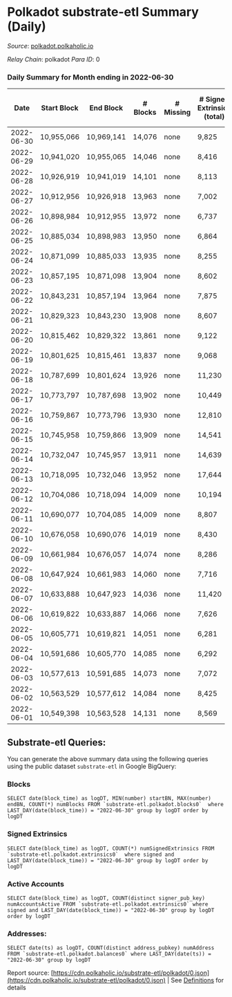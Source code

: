 # Polkadot substrate-etl Summary (Daily)

_Source_: [polkadot.polkaholic.io](https://polkadot.polkaholic.io)

*Relay Chain*: polkadot
*Para ID*: 0



### Daily Summary for Month ending in 2022-06-30


| Date | Start Block | End Block | # Blocks | # Missing | # Signed Extrinsics (total) | # Active Accounts | # Addresses with Balances | # Events | # Transfers | # XCM Transfers In | # XCM Transfers Out |
| ---- | ----------- | --------- | -------- | --------- | --------------------------- | ----------------- | ------------------------- | -------- | ----------- | ------------------ | ------------------- |
| 2022-06-30 | 10,955,066 | 10,969,141 | 14,076 | none  | 9,825 | 3,737 | 996,755 | 371,990 | 8,458 ($59,103,552.27) | 145 ($669,473.79) | 327 ($720,377.97) |
| 2022-06-29 | 10,941,020 | 10,955,065 | 14,046 | none  | 8,416 | 3,355 | 995,534 | 363,272 | 7,057 ($43,825,787.70) | 162 ($778,627.21) | 282 ($441,358.67) |
| 2022-06-28 | 10,926,919 | 10,941,019 | 14,101 | none  | 8,113 | 3,497 | 994,537 | 362,651 | 6,661 ($66,321,005.37) | 137 ($611,158.50) | 312 ($365,512.92) |
| 2022-06-27 | 10,912,956 | 10,926,918 | 13,963 | none  | 7,002 | 2,987 | 993,907 | 352,813 | 5,545 ($32,695,658.12) | 135 ($472,383.72) | 271 ($899,932.70) |
| 2022-06-26 | 10,898,984 | 10,912,955 | 13,972 | none  | 6,737 | 2,844 | 993,217 | 346,090 | 5,402 ($15,290,579.16) | 149 ($501,667.64) | 280 ($848,629.63) |
| 2022-06-25 | 10,885,034 | 10,898,983 | 13,950 | none  | 6,864 | 2,950 | 992,431 | 340,782 | 5,333 ($29,172,023.28) | 128 ($2,373,332.14) | 227 ($4,486,524.97) |
| 2022-06-24 | 10,871,099 | 10,885,033 | 13,935 | none  | 8,255 | 3,479 | 991,710 | 360,150 | 6,859 ($46,943,476.79) | 163 ($535,885.80) | 328 ($1,274,985.52) |
| 2022-06-23 | 10,857,195 | 10,871,098 | 13,904 | none  | 8,602 | 3,233 | 990,895 | 366,203 | 6,567 ($65,814,723.74) | 161 ($818,185.95) | 342 ($1,584,475.51) |
| 2022-06-22 | 10,843,231 | 10,857,194 | 13,964 | none  | 7,875 | 3,122 |  | 354,857 | 6,074 ($128,576,540.77) | 112 ($398,914.45) | 284 ($2,039,473.97) |
| 2022-06-21 | 10,829,323 | 10,843,230 | 13,908 | none  | 8,607 | 3,719 | 989,174 | 364,866 | 7,315 ($57,302,055.73) | 146 ($372,356.44) | 277 ($295,930.06) |
| 2022-06-20 | 10,815,462 | 10,829,322 | 13,861 | none  | 9,122 | 3,820 |  | 363,976 | 7,782 ($49,425,204.47) | 97 ($395,618.68) | 182 ($381,369.49) |
| 2022-06-19 | 10,801,625 | 10,815,461 | 13,837 | none  | 9,068 | 3,593 |  | 363,538 | 7,928 ($52,086,929.71) | 103 ($262,881.82) | 284 ($499,863.35) |
| 2022-06-18 | 10,787,699 | 10,801,624 | 13,926 | none  | 11,230 | 4,347 |  | 383,364 | 10,368 ($71,006,801.96) | 174 ($446,104.06) | 401 ($690,832.51) |
| 2022-06-17 | 10,773,797 | 10,787,698 | 13,902 | none  | 10,449 | 3,563 |  | 369,995 | 7,924 ($77,964,448.67) | 143 ($423,728.53) | 316 ($472,308.10) |
| 2022-06-16 | 10,759,867 | 10,773,796 | 13,930 | none  | 12,810 | 3,896 |  | 383,815 | 8,809 ($123,428,653.82) | 124 ($382,576.89) | 328 ($937,765.28) |
| 2022-06-15 | 10,745,958 | 10,759,866 | 13,909 | none  | 14,541 | 4,775 | 982,253 | 403,710 | 10,806 ($132,857,385.64) | 179 ($898,605.09) | 334 ($610,479.62) |
| 2022-06-14 | 10,732,047 | 10,745,957 | 13,911 | none  | 14,639 | 4,669 | 980,835 | 397,731 | 10,945 ($82,293,030.53) | 171 ($397,670.67) | 452 ($619,078.03) |
| 2022-06-13 | 10,718,095 | 10,732,046 | 13,952 | none  | 17,644 | 6,234 |  | 427,241 | 15,728 ($194,707,371.95) | 269 ($1,037,582.35) | 880 ($962,532.47) |
| 2022-06-12 | 10,704,086 | 10,718,094 | 14,009 | none  | 10,194 | 4,347 | 977,842 | 367,230 | 8,924 ($55,216,312.14) | 164 ($384,590.98) | 565 ($1,017,458.95) |
| 2022-06-11 | 10,690,077 | 10,704,085 | 14,009 | none  | 8,807 | 3,782 | 977,141 | 359,486 | 7,776 ($41,068,786.97) | 121 ($449,019.80) | 441 ($1,294,684.26) |
| 2022-06-10 | 10,676,058 | 10,690,076 | 14,019 | none  | 8,430 | 3,718 |  | 353,478 | 7,171 ($68,631,616.58) | 124 ($542,471.79) | 525 ($2,593,741.72) |
| 2022-06-09 | 10,661,984 | 10,676,057 | 14,074 | none  | 8,286 | 3,958 |  | 352,822 | 7,034 ($53,594,917.93) | 118 ($872,754.43) | 527 ($2,373,236.85) |
| 2022-06-08 | 10,647,924 | 10,661,983 | 14,060 | none  | 7,716 | 3,453 |  | 347,704 | 6,573 ($38,092,095.35) | 132 ($572,543.38) | 475 ($1,076,137.33) |
| 2022-06-07 | 10,633,888 | 10,647,923 | 14,036 | none  | 11,420 | 6,500 |  | 384,018 | 10,417 ($121,689,612.11) | 154 ($579,045.18) | 483 ($1,573,272.08) |
| 2022-06-06 | 10,619,822 | 10,633,887 | 14,066 | none  | 7,626 | 3,259 | 977,805 | 352,666 | 6,491 ($40,631,972.14) | 135 ($907,325.07) | 439 ($1,767,701.75) |
| 2022-06-05 | 10,605,771 | 10,619,821 | 14,051 | none  | 6,281 | 2,674 | 977,062 | 338,329 | 5,106 ($15,768,643.39) | 112 ($572,271.17) | 340 ($1,206,689.58) |
| 2022-06-04 | 10,591,686 | 10,605,770 | 14,085 | none  | 6,292 | 2,691 |  | 299,450 | 5,055 ($16,804,675.45) | 113 ($1,309,832.07) | 425 ($1,657,296.61) |
| 2022-06-03 | 10,577,613 | 10,591,685 | 14,073 | none  | 7,072 | 2,978 |  | 286,797 | 5,842 ($44,075,534.06) | 20 ($43,960.15) | 72 ($640,053.94) |
| 2022-06-02 | 10,563,529 | 10,577,612 | 14,084 | none  | 8,425 | 3,547 |  | 302,665 | 7,066 ($116,815,365.58) | 147 ($802,049.20) | 679 ($1,517,624.59) |
| 2022-06-01 | 10,549,398 | 10,563,528 | 14,131 | none  | 8,569 | 3,709 |  | 295,381 | 7,138 ($76,115,345.07) | 130 ($619,808.63) | 562 ($1,331,019.07) |

## Substrate-etl Queries:
You can generate the above summary data using the following queries using the public dataset `substrate-etl` in Google BigQuery:


### Blocks
```
SELECT date(block_time) as logDT, MIN(number) startBN, MAX(number) endBN, COUNT(*) numBlocks FROM `substrate-etl.polkadot.blocks0`  where LAST_DAY(date(block_time)) = "2022-06-30" group by logDT order by logDT
```


### Signed Extrinsics
```
SELECT date(block_time) as logDT, COUNT(*) numSignedExtrinsics FROM `substrate-etl.polkadot.extrinsics0`  where signed and LAST_DAY(date(block_time)) = "2022-06-30" group by logDT order by logDT
```


### Active Accounts
```
SELECT date(block_time) as logDT, COUNT(distinct signer_pub_key) numAccountsActive FROM `substrate-etl.polkadot.extrinsics0` where signed and LAST_DAY(date(block_time)) = "2022-06-30" group by logDT order by logDT
```


### Addresses:
```
SELECT date(ts) as logDT, COUNT(distinct address_pubkey) numAddress FROM `substrate-etl.polkadot.balances0` where LAST_DAY(date(ts)) = "2022-06-30" group by logDT
```



Report source: [https://cdn.polkaholic.io/substrate-etl/polkadot/0.json](https://cdn.polkaholic.io/substrate-etl/polkadot/0.json) | See [Definitions](/DEFINITIONS.md) for details
